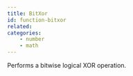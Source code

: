 ```yaml
---
title: BitXor
id: function-bitxor
related:
categories:
    - number
    - math
---
```


Performs a bitwise logical XOR operation.
